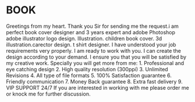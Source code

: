 # BOOK
Greetings from my heart. Thank you Sir for sending me the request.i am perfect book cover designer and 3 years expert and adobe Photoshop adobe illustrator logo design. Illustration. children book cover. 3d illustration.carector design. t shirt designer. I have understood your job requirements very properly. I am ready to work with you. I can  create the design  according to your demand. I ensure you that you will be satisfied by my creative work.  Specially you will get more from me:  1. Professional and eye catching design 2. High quality resolution (300ppi) 3. Unlimited Revisions 4. All type of file formats 5. 100% Satisfaction guarantee  6. Friendly communication  7. Money Back guarantee 8. Extra fast delivery  9. VIP SUPPORT 24/7  If you are interested in working with me please order me or knock me for further discussion.
